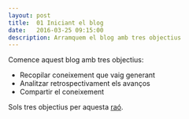 ```yaml
---
layout: post
title:  01 Iniciant el blog
date:   2016-03-25 09:15:00
description: Arramquem el blog amb tres objectius
---
```



Comence aquest blog amb tres objectius:

- Recopilar coneixement que vaig generant
- Analitzar retrospectivament els avanços
- Compartir el coneixement

Sols tres objectius per aquesta [raó](http://homominimus.com/2010/04/30/regla-del-tres-de-la-accion/).
